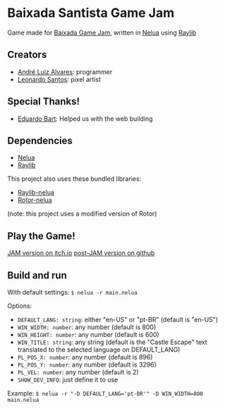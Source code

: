 # Baixada Santista Game Jam
Game made for [Baixada Game Jam][BGJ-website], written in [Nelua][nelua-website] using [Raylib][raylib-website]

## Creators

* [André Luiz Alvares][andre_la-github]: programmer
* [Leonardo Santos][leonardo-github]: pixel artist

## Special Thanks!

* [Eduardo Bart][edubart-github]: Helped us with the web building

## Dependencies

* [Nelua][nelua-install]
* [Raylib][raylib-install]

This project also uses these bundled libraries:
* [Raylib-nelua][raylib-nelua-repo-mirror]
* [Rotor-nelua][rotor-nelua-repo-mirror]

(note: this project uses a modified version of Rotor)

## Play the Game!

[JAM version on itch.io][itch-io-page]
[post-JAM version on github][github-page]

## Build and run

With default settings:
`$ nelua -r main.nelua`

Options:
* `DEFAULT_LANG: string`: either "en-US" or "pt-BR" (default is "en-US")
* `WIN_WIDTH: number`: any number (default is 800)
* `WIN_HEIGHT: number`: any number (default is 600)
* `WIN_TITLE: string`: any string (default is the "Castle Escape" text translated to the selected language on DEFAULT_LANG)
* `PL_POS_X: number`: any number (default is 896)
* `PL_POS_Y: number`: any number (default is 3296)
* `PL_VEL: number`: any number (default is 2)
* `SHOW_DEV_INFO`: just define it to use

Example:
`$ nelua -r "-D DEFAULT_LANG='pt-BR'" -D WIN_WIDTH=800 main.nelua`

[BGJ-website]: https://itch.io/jam/baixada-gamejam/
[itch-io-page]: https://andre-la.itch.io/castle-escape/
[github-page]: https://github.com/Andre-LA/baixada-game-jam-game/
[nelua-website]: https://nelua.io/
[raylib-website]: https://www.raylib.com/

[andre_la-github]: https://github.com/Andre-LA/
[leonardo-github]: https://github.com/LeonardoApSantos/
[edubart-github]: https://github.com/edubart/

[nelua-install]: https://nelua.io/installing/
[raylib-install]: https://github.com/raysan5/raylib#build-and-installation/

[raylib-nelua-repo-mirror]: https://github.com/Andre-LA/raylib-nelua-mirror/
[rotor-nelua-repo-mirror]: https://github.com/Andre-LA/Rotor-nelua/
